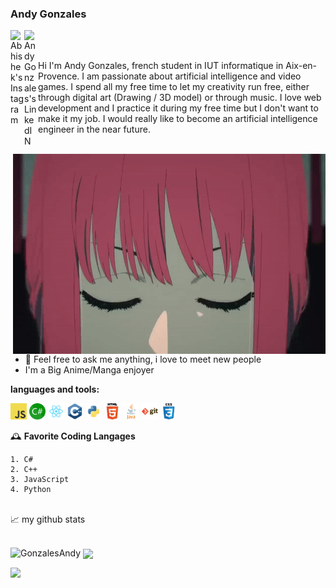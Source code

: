 ### Andy Gonzales

<a href="https://www.instagram.com/andy.xolt/">
  <img align="left" alt="Abhishek's Instagram" width="22px" src="https://raw.githubusercontent.com/hussainweb/hussainweb/main/icons/instagram.png" />
</a>
<a href="https://www.linkedin.com/in/andy-gonzales-b2a410230//">
  <img align="left" alt="Andy Gonzales's LinkedIN" width="22px" src="https://raw.githubusercontent.com/peterthehan/peterthehan/master/assets/linkedin.svg" />
</a>


<br /><br />

Hi I'm Andy Gonzales, french student in IUT informatique in Aix-en-Provence. I am passionate about artificial intelligence and video games. I spend all my free time to let my creativity run free, either through digital art (Drawing / 3D model) or through music. I love web development and I practice it during my free time but I don't want to make it my job. I would really like to become an artificial intelligence engineer in the near future.

<br />


  <img align="right" alt="GIF" src="https://github.com/GonzalesAndy/GonzalesAndy/blob/main/gif.gif?raw=true" width="500" height="320" />
  
- 💬 Feel free to ask me anything, i love to meet new people
- I'm a Big Anime/Manga enjoyer

**languages and tools:**  

<code><img height="26" src="https://raw.githubusercontent.com/github/explore/80688e429a7d4ef2fca1e82350fe8e3517d3494d/topics/javascript/javascript.png"></code>
<code><img height="26" src="https://raw.githubusercontent.com/github/explore/80688e429a7d4ef2fca1e82350fe8e3517d3494d/topics/csharp/csharp.png"></code>
<code><img height="26" src="https://raw.githubusercontent.com/github/explore/80688e429a7d4ef2fca1e82350fe8e3517d3494d/topics/react/react.png"></code>
<code><img height="26" src="https://raw.githubusercontent.com/github/explore/80688e429a7d4ef2fca1e82350fe8e3517d3494d/topics/cpp/cpp.png"></code>
<code><img height="26" src="https://raw.githubusercontent.com/github/explore/80688e429a7d4ef2fca1e82350fe8e3517d3494d/topics/python/python.png"></code>
<code><img height="26" src="https://raw.githubusercontent.com/github/explore/80688e429a7d4ef2fca1e82350fe8e3517d3494d/topics/html/html.png"></code>
<code><img height="26" src="https://raw.githubusercontent.com/github/explore/80688e429a7d4ef2fca1e82350fe8e3517d3494d/topics/java/java.png"></code>
<code><img height="26" src="https://raw.githubusercontent.com/github/explore/80688e429a7d4ef2fca1e82350fe8e3517d3494d/topics/git/git.png"></code>
<code><img height="26" src="https://raw.githubusercontent.com/github/explore/80688e429a7d4ef2fca1e82350fe8e3517d3494d/topics/css/css.png"></code>


🕰 **Favorite Coding Langages**
<!--START_SECTION-->

```text
1. C#
2. C++
3. JavaScript
4. Python
```

<!--END_SECTION-->




<br />
📈 my github stats
<br />
<br />

<p align="left"> <img src="https://github-readme-stats.vercel.app/api/top-langs/?username=GonzalesAndy&layout=compact&theme=panda" alt="GonzalesAndy" />
<a href="https://github.com/anuraghazra/github-readme-stats">
  <img align="center" src="https://github-readme-stats.vercel.app/api?username=GonzalesAndy&show_icons=true&theme=panda" />
</a>

<code><img src=https://raw.githubusercontent.com/bornmay/bornmay/Update/svg/Bottom.svg></code>

